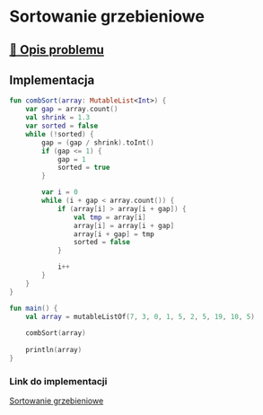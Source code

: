 # Sortowanie grzebieniowe

## [:link: Opis problemu](../../../../algorithms/sorting/comb-sort.md)

## Implementacja

```kotlin
fun combSort(array: MutableList<Int>) {
    var gap = array.count()
    val shrink = 1.3
    var sorted = false
    while (!sorted) {
        gap = (gap / shrink).toInt()
        if (gap <= 1) {
            gap = 1
            sorted = true
        }

        var i = 0
        while (i + gap < array.count()) {
            if (array[i] > array[i + gap]) {
                val tmp = array[i]
                array[i] = array[i + gap]
                array[i + gap] = tmp
                sorted = false
            }

            i++
        }
    }
}

fun main() {
    val array = mutableListOf(7, 3, 0, 1, 5, 2, 5, 19, 10, 5)
    
    combSort(array)
        
    println(array)
}
```

### Link do implementacji

[Sortowanie grzebieniowe](https://ideone.com/WJ7PjF)